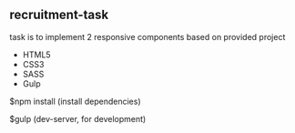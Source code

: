## recruitment-task

task is to implement 2 responsive components based on provided project

- HTML5
- CSS3
- SASS
- Gulp

$npm install (install dependencies)

$gulp (dev-server, for development)